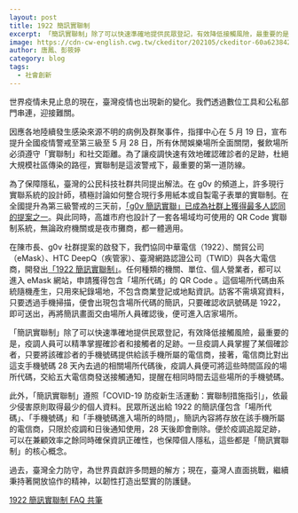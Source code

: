 ```yaml
---
layout: post
title: 1922 簡訊實聯制
excerpt: 「簡訊實聯制」除了可以快速準確地提供民眾登記，有效降低接觸風險，最重要的是，疫調人員可以精準掌握確診者和接觸者的足跡。
image: https://cdn-cw-english.cwg.tw/ckeditor/202105/ckeditor-60a623842b256.jpg
author: 唐鳳、彭筱婷
category: blog
tags: 
  - 社會創新
---
```


世界疫情未見止息的現在，臺灣疫情也出現新的變化。我們透過數位工具和公私部門串連，迎接難關。

因應各地陸續發生感染來源不明的病例及群聚事件，指揮中心在 5 月 19 日，宣布提升全國疫情警戒至第三級至 5 月 28 日，所有休閒娛樂場所全面關閉，餐飲場所必須遵守「實聯制」和社交距離。為了讓疫調快速有效地確認確診者的足跡，杜絕大規模社區傳染的路徑，實聯制是這波警戒下，最重要的第一道防線。

為了保障隱私，臺灣的公民科技社群共同提出解法。在 g0v 的頻道上，許多現行實聯系統的設計師，積極討論如何整合現行多用紙本或自製電子表單的實聯制。在全國提升為第三級警戒的三天前，[「g0v 簡訊實聯」已成為社群上獲得最多人認同的提案之一](https://app.slack.com/client/T02G2SXKM/CTMK5QPA8/thread/CTMK5QPA8-1621090281.023000)。與此同時，高雄市府也設計了一套各場域均可使用的 QR Code 實聯制系統，無論政府機關或是夜市攤商，都一體適用。

在陳市長、g0v 社群提案的啟發下，我們協同中華電信（1922）、關貿公司 （eMask）、HTC DeepQ（疾管家）、臺灣網路認證公司（TWID）與各大電信商，開發出[「1922 簡訊實聯制」](https://emask.taiwan.gov.tw/real/)。任何種類的機關、單位、個人營業者，都可以進入 eMask 網站，申請獲得包含「場所代碼」的 QR Code 。這個場所代碼由系統隨機產生，只用來紀錄場地，不包含商業登記或地點資訊。訪客不需填寫資料，只要透過手機掃描，便會出現包含場所代碼的簡訊，只要確認收訊號碼是 1922，即可送出，再將簡訊畫面交由場所人員確認後，便可進入店家場所。

「簡訊實聯制」除了可以快速準確地提供民眾登記，有效降低接觸風險，最重要的是，疫調人員可以精準掌握確診者和接觸者的足跡。一旦疫調人員掌握了某個確診者，只要將該確診者的手機號碼提供給該手機所屬的電信商，接著，電信商比對出這支手機號碼 28 天內去過的相關場所代碼後，疫調人員便可將這些時間區段的場所代碼，交給五大電信商發送接觸通知，提醒在相同時間去這些場所的手機號碼。

此外，「簡訊實聯制」遵照「COVID-19 防疫新生活運動：實聯制措施指引」，依最少侵害原則取得最少的個人資料。民眾所送出給 1922 的簡訊僅包含「場所代碼」、「手機號碼」和「手機號碼進入場所的時間」，簡訊內容將存放在該手機所屬的電信商，只限於疫調和日後通知使用，28 天後即會刪除。便於疫調追蹤足跡，可以在兼顧效率之餘同時確保資訊正確性，也保障個人隱私，這些都是「簡訊實聯制」的核心概念。

過去，臺灣全力防守，為世界貢獻許多問題的解方；現在，臺灣人直面挑戰，繼續秉持著開放協作的精神，以韌性打造出堅實的防護鏈。

[1922 簡訊實聯制 FAQ 共筆](https://g0v.hackmd.io/@AHOpE3rrRl6RlTfUWovziw/HkmyoS-Fu)
